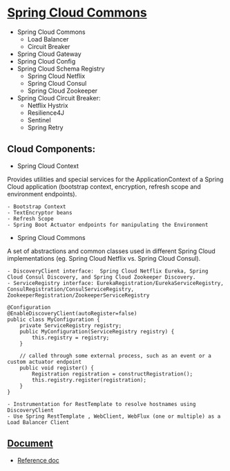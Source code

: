 # [Spring Cloud Commons](https://spring.io/projects/spring-cloud-commons)
- Spring Cloud Commons
    - Load Balancer
	- Circuit Breaker
- Spring Cloud Gateway
- Spring Cloud Config
- Spring Cloud Schema Registry
    - Spring Cloud Netflix
    - Spring Cloud Consul
    - Spring Cloud Zookeeper
- Spring Cloud Circuit Breaker:
    - Netflix Hystrix
    - Resilience4J
    - Sentinel
    - Spring Retry

## Cloud Components:
- Spring Cloud Context 

Provides utilities and special services for the ApplicationContext of a Spring Cloud application (bootstrap context, encryption, refresh scope and environment endpoints).

    - Bootstrap Context
    - TextEncryptor beans
    - Refresh Scope
    - Spring Boot Actuator endpoints for manipulating the Environment

- Spring Cloud Commons

A set of abstractions and common classes used in different Spring Cloud implementations (eg. Spring Cloud Netflix vs. Spring Cloud Consul).

    - DiscoveryClient interface:  Spring Cloud Netflix Eureka, Spring Cloud Consul Discovery, and Spring Cloud Zookeeper Discovery.
    - ServiceRegistry interface: EurekaRegistration/EurekaServiceRegistry, ConsulRegistration/ConsulServiceRegistry, ZookeeperRegistration/ZookeeperServiceRegistry
```
@Configuration
@EnableDiscoveryClient(autoRegister=false)
public class MyConfiguration {
    private ServiceRegistry registry;
    public MyConfiguration(ServiceRegistry registry) {
        this.registry = registry;
    }

    // called through some external process, such as an event or a custom actuator endpoint
    public void register() {
        Registration registration = constructRegistration();
        this.registry.register(registration);
    }
}
```
    - Instrumentation for RestTemplate to resolve hostnames using DiscoveryClient
    - Use Spring RestTemplate , WebClient, WebFlux (one or multiple) as a Load Balancer Client
    
## [Document](https://spring.io/projects/spring-cloud-commons#learn)
- [Reference doc](https://docs.spring.io/spring-cloud-commons/docs/2.2.4.RELEASE/reference/html/)
